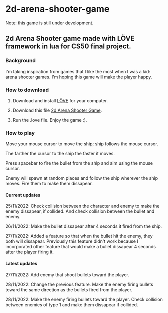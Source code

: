 # 2d-arena-shooter-game
Note: this game is still under development.
## 2d Arena Shooter game made with LÖVE framework in lua for CS50 final project.

### Background
I'm taking inspiration from games that I like the most when I was a kid: arena shooter games. 
I'm hoping this game will make the player happy.

### How to download
1. Download and install [LÖVE](https://www.love2d.org/) for your computer.

2. Download this file [2d Arena Shooter Game](https://drive.google.com/file/d/11Lcp0zCnyubbfjD_27RK4mgf7xDnkIUv/view?usp=share_link).

3. Run the .love file. Enjoy the game :). 

### How to play
Move your mouse cursor to move the ship; ship follows the mouse cursor. 

The farther the cursor to the ship the faster it moves.

Press spacebar to fire the bullet from the ship and aim using the mouse cursor.

Enemy will spawn at random places and follow the ship wherever the ship moves. Fire them to make them dissapear.

#### Current updates
25/11/2022: Check collision between the character and enemy to make the enemy dissapear, if collided.
And check collision between the bullet and enemy. 

26/11/2022: Make the bullet dissapear after 4 seconds it fired from the ship.

27/11/2022: Added a feature so that when the bullet hit the enemy, they both will dissapear. Previously this feature didn't work
because I incorporated other feature that would make a bullet dissapear 4 seconds after the player firing it.

#### Latest updates
27/11/2022: Add enemy that shoot bullets toward the player.

28/11/2022: Change the previous feature. Make the enemy firing bullets toward the same direction as the bullets fired from the player. 

28/11/2022: Make the enemy firing bullets toward the player. Check collision between enemies of type 1 and make them dissapear 
if collided.
 